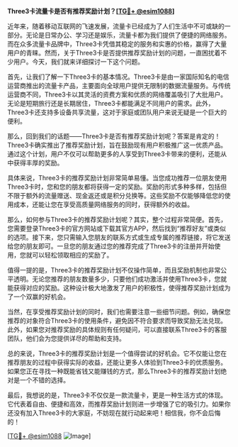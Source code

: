**Three3卡流量卡是否有推荐奖励计划？[[TG💪+ @esim1088](https://t.me/s/esim1088)]**

近年来，随着移动互联网的飞速发展，流量卡已经成为了人们生活中不可或缺的一部分。无论是日常办公、学习还是娱乐，流量卡都为我们提供了便捷的网络服务。而在众多流量卡品牌中，Three3卡凭借其稳定的服务和实惠的价格，赢得了大量用户的青睐。然而，关于Three3卡是否提供推荐奖励计划的问题，一直困扰着不少用户。今天，我们就来详细探讨一下这个问题。

首先，让我们了解一下Three3卡的基本情况。Three3卡是由一家国际知名的电信运营商推出的流量卡产品，主要面向全球用户提供无限制的数据流量服务。与传统运营商不同，Three3卡以其灵活的资费方案和优质的网络覆盖吸引了大批用户。无论是短期旅行还是长期居住，Three3卡都能满足不同用户的需求。此外，Three3卡还支持多设备共享流量，这对于家庭或团队用户来说无疑是一个巨大的便利。

那么，回到我们的话题——Three3卡是否有推荐奖励计划呢？答案是肯定的！Three3卡确实推出了推荐奖励计划，旨在鼓励现有用户积极推广这一优质产品。通过这个计划，用户不仅可以帮助更多的人享受到Three3卡带来的便利，还能从中获得丰厚的奖励。

具体来说，Three3卡的推荐奖励计划非常简单易懂。当您成功推荐一位朋友使用Three3卡时，您和您的朋友都将获得一定的奖励。奖励的形式多种多样，包括但不限于额外的流量赠送、现金返还或是积分兑换等。这些奖励不仅能够降低您的使用成本，还能让您在享受高质量网络服务的同时，获得额外的收益。

那么，如何参与Three3卡的推荐奖励计划呢？其实，整个过程非常简便。首先，您需要登录Three3卡的官方网站或下载其官方APP，然后找到“推荐好友”或类似的选项。接下来，您只需输入您朋友的联系方式或生成专属的推荐链接，将它发送给您的朋友即可。一旦您的朋友通过您的推荐完成了Three3卡的注册并开始使用，您就可以轻松领取相应的奖励了。

值得一提的是，Three3卡的推荐奖励计划不仅操作简单，而且奖励机制也非常公平透明。无论您推荐的朋友数量多少，只要他们成功激活并使用Three3卡，您就能获得对应的奖励。这种设计极大地激发了用户的积极性，使得推荐奖励计划成为了一个双赢的好机会。

当然，在享受推荐奖励计划的同时，我们也需要注意一些细节问题。例如，确保您推荐的对象符合Three3卡的使用条件，避免因不符合要求而导致奖励无法兑现。此外，如果您对推荐奖励的具体规则有任何疑问，可以直接联系Three3卡的客服团队，他们会为您提供详尽的帮助和支持。

总的来说，Three3卡的推荐奖励计划是一个值得尝试的好机会。它不仅能让您在推荐朋友的过程中获得实际的收益，还能让更多人体验到Three3卡的优质服务。如果您正在寻找一种既能省钱又能赚钱的方式，那么Three3卡的推荐奖励计划绝对是一个不错的选择。

最后，我想说的是，Three3卡不仅仅是一款流量卡，更是一种生活方式的体现。它代表着自由、便捷和高效，而推荐奖励计划则进一步增强了它的吸引力。如果你还没有加入Three3卡的大家庭，不妨现在就行动起来吧！相信我，你不会后悔的！

[[TG💪+ @esim1088](https://t.me/s/esim1088) ![Image](https://i.postimg.cc/4NQfJmqS/Snipaste-2025-05-13-00-14-12.png)]